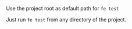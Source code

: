 Use the project root as default path for `fe test`

Just run `fe test` from any directory of the project.
